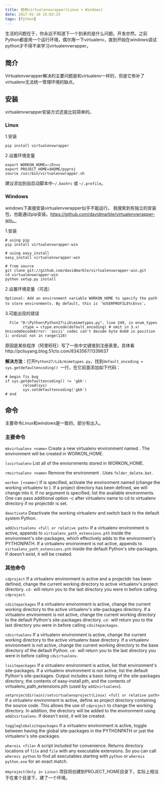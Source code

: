 ```yaml
---
title: 使用virtualenvwrapper(Linux + Windows)
date: 2017-01-10 15:03:33
tags: [Python]
---
```


生活的问题在于，你永远不知道下一个到来的是什么问题。开发亦然。之前Python都是用一个运行环境，偶尔用一下virtualenv，直到开始在windows调试python才不得不来学习virtualenvwrapper。<!-- more -->

## 简介

Virtualenvwrapper解决的主要问题是和virtualenv一样的，但是它弥补了virtualenv无法统一管理环境的缺点。

## 安装

virtualenvwrapper安装方式还是比较简单的。

### Linux

1.安装
```
pip install virtualenvwrapper
```

2.设置环境变量
```
export WORKON_HOME=~/Envs
export PROJECT_HOME=$HOME/pyproj
source /usr/bin/virtualenvwrapper.sh
```
建议添加到自启动脚本中`~/.bashrc` 或 `~/.profile`。

### Windows

windows下直接安装virtualenvwrapper似乎不能运行。
我搜索到有独立的安装包，也能通过pip安装。https://github.com/davidmarble/virtualenvwrapper-win。

1.安装
```
# using pip
pip install virtualenvwrapper-win

# using easy_install
easy_install virtualenvwrapper-win

# from source
git clone git://github.com/davidmarble/virtualenvwrapper-win.git
cd virtualenvwrapper-win
python setup.py install
```

2.设置环境变量（可选）
```
Optional: Add an environment variable WORKON_HOME to specify the path to store environments. By default, this is `%USERPROFILE%\Envs`。
```

3.可能出现的错误
```
  File "D:\Python\Python27\Lib\mimetypes.py", line 249, in enum_types
        ctype = ctype.encode(default_encoding) # omit in 3.x!
UnicodeDecodeError: 'ascii' codec can't decode byte 0xb0 in position 1: ordinal not in range(128)
```
原因是某些程序（阿里旺旺）写了一些中文键值到注册表里。具体看http://pcliuyang.blog.51cto.com/8343567/1339637

**解决方法**：打开`Python27/Lib/mimetypes.py`，找到`default_encoding = sys.getdefaultencoding() `一行，在它前面添加如下代码：
```
# begin fix bug
if sys.getdefaultencoding() != 'gbk':
        reload(sys)
        sys.setdefaultencoding('gbk')
# end
```

## 命令

主要命令Linux和windows是一致的，部分有出入。

### 主要命令

``mkvirtualenv <name>``
    Create a new virtualenv environment named *<name>*.  The environment will
    be created in WORKON_HOME.

``lsvirtualenv``
    List all of the enviornments stored in WORKON_HOME.

``rmvirtualenv <name>``
    Remove the environment *<name>*. Uses ``folder_delete.bat``.

``workon [<name>]``
    If *<name>* is specified, activate the environment named *<name>* (change
    the working virtualenv to *<name>*). If a project directory has been
    defined, we will change into it. If no argument is specified, list the
    available environments. One can pass additional option -c after
    virtualenv name to cd to virtualenv directory if no projectdir is set.

``deactivate``
    Deactivate the working virtualenv and switch back to the default system
    Python.

``add2virtualenv <full or relative path>``
    If a virtualenv environment is active, appends *<path>* to
    ``virtualenv_path_extensions.pth`` inside the environment's site-packages,
    which effectively adds *<path>* to the environment's PYTHONPATH.
    If a virtualenv environment is not active, appends *<path>* to
    ``virtualenv_path_extensions.pth`` inside the default Python's
    site-packages. If *<path>* doesn't exist, it will be created.

### 其他命令

``cdproject``
    If a virtualenv environment is active and a projectdir has been defined,
    change the current working directory to active virtualenv's project directory.
    ``cd-`` will return you to the last directory you were in before calling
    ``cdproject``.

``cdsitepackages``
    If a virtualenv environment is active, change the current working
    directory to the active virtualenv's site-packages directory. If
    a virtualenv environment is not active, change the current working
    directory to the default Python's site-packages directory. ``cd-``
    will return you to the last directory you were in before calling
    ``cdsitepackages``.

``cdvirtualenv``
    If a virtualenv environment is active, change the current working
    directory to the active virtualenv base directory. If a virtualenv
    environment is not active, change the current working directory to
    the base directory of the default Python. ``cd-`` will return you
    to the last directory you were in before calling ``cdvirtualenv``.

``lssitepackages``
    If a virtualenv environment is active, list that environment's
    site-packages. If a virtualenv environment is not active, list the
    default Python's site-packages. Output includes a basic listing of
    the site-packages directory, the contents of easy-install.pth,
    and the contents of virtualenv_path_extensions.pth (used by
    ``add2virtualenv``).

``setprojectdir(win)/setvirtualenvproject(Linux) <full or relative path>`` 
    If a virtualenv environment is active, define *<path>* as project
    directory containing the source code.  This allows the use of ``cdproject``
    to change the working directory. In addition, the directory will be
    added to the environment using ``add2virtualenv``. If *<path>* doesn't
    exist, it will be created.

``toggleglobalsitepackages``
    If a virtualenv environment is active, toggle between having the
    global site-packages in the PYTHONPATH or just the virtualenv's
    site-packages.

``whereis <file>``
    A script included for convenience. Returns directory locations
    of `file` and `file` with any executable extensions. So you can call
    ``whereis python`` to find all executables starting with ``python`` or
    ``whereis python.exe`` for an exact match.

``mkproject(Only in Linux)``
    项目将创建到PROJECT_HOME目录下，实际上相当于在某个目录下，建了一个环境。